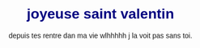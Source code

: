 <!DOCTYPE html>
<html>
<head>
  <title>Ma page d'accueil</title>
  <style>
    body {
      font-family: Arial, sans-serif;
      text-align: center;
    }
    h1 {
      color: navy;
    }
  </style>
</head>
<body>
                                                                <h1>joyeuse saint valentin</h1>
  <p>depuis tes rentre dan ma vie wlhhhhh j la voit pas sans toi.</p>
</body>
</html>
